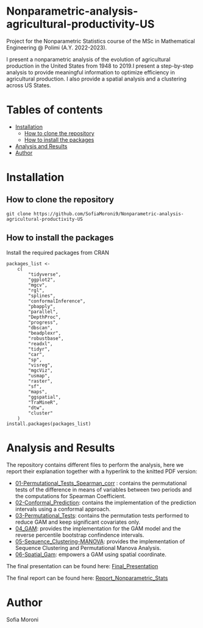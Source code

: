 # Nonparametric-analysis-agricultural-productivity-US
Project for the Nonparametric Statistics course of the MSc in Mathematical Engineering @ Polimi (A.Y. 2022-2023).

I present a nonparametric analysis of the evolution of agricultural production in the United States from 1948 to 2019.I present a step-by-step analysis to provide meaningful information to optimize efficiency in agricultural production. I also provide a spatial analysis and a clustering across US States.

# Tables of contents
- [Installation](#installation)
   - [How to clone the repository](#how-to-clone-the-repository)
   - [How to install the packages](#how-to-install-the-packages)
- [Analysis and Results](#analysis-and-results)
- [Author](#author)

# Installation

## How to clone the repository 

```{r}
git clone https://github.com/SofiaMoroni9/Nonparametric-analysis-agricultural-productivity-US
```

## How to install the packages
Install the required packages from CRAN
```{r}
packages_list <-
    c(
        "tidyverse",
        "ggplot2",
        "mgcv",
        "rgl",
        "splines",
        "conformalInference",
        "pbapply",
        "parallel",
        "DepthProc",
        "progress",
        "dbscan",
        "beadplexr",
        "robustbase",
        "readxl",
        "tidyr",
        "car",
        "sp",
        "visreg",
        "mgcViz",
        "usmap",
        "raster",
        "sf",
        "maps",
        "ggspatial",
        "TraMineR",
        "dtw",
        "cluster"
    )
install.packages(packages_list)
```
# Analysis and Results
The repository contains different files to perform the analysis, here we report their explanation together with a hyperlink to the knitted PDF version:
- [01-Permutational_Tests_Spearman_corr](01-Permutational_Tests_Spearman_corr.pdf) : contains the permutational tests of the difference in means of variables between two periods and the computations for Spearman Coefficient.
- [02-Conformal_Prediction](02-Conformal_Prediction.pdf): contains the implementation of the prediction intervals using a conformal approach.
- [03-Permutational_Tests](03-Permutational_Tests.pdf): contains the permutation tests performed to reduce GAM and keep significant covariates only.
- [04_GAM](04_GAM.pdf): provides the implementation for the GAM model and the reverse percentile bootstrap confindence intervals.
- [05-Sequence_Clustering-MANOVA](05-Sequence_Clustering-MANOVA.pdf): provides the implementation of Sequence Clustering and Permutational Manova Analysis.
- [06-Spatial_Gam](06-Spatial_Gam.pdf): empowers a GAM using spatial coordinate.

The final presentation can be found here:
[Final_Presentation](Presentation/Final_Presentation.pdf)

The final report can be found here:
[Report_Nonparametric_Stats](Report/Report_Nonparametric_Stats.pdf)

# Author
Sofia Moroni






